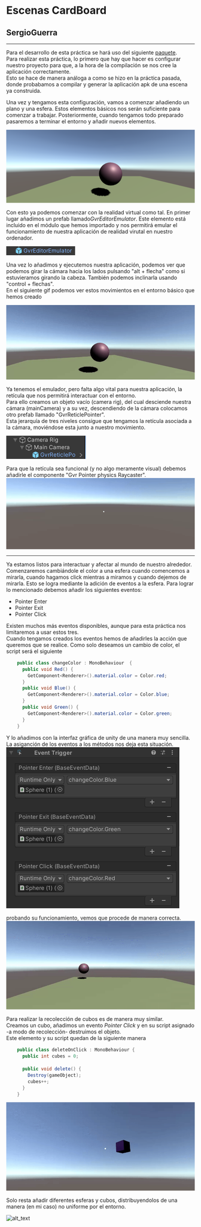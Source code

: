 # Escenas CardBoard
## SergioGuerra
---  
Para el desarrollo de esta práctica se hará uso del siguiente [paquete](https://github.com/googlevr/gvr-unity-sdk/releases).  
Para realizar esta práctica, lo primero que hay que hacer es configurar nuestro proyecto para que, a la hora de la compilación se nos cree la aplicación correctamente.  
Esto se hace de manera análoga a como se hizo en la práctica pasada, donde probabamos a compilar y generar la aplicación apk de una escena ya construida.
  
Una vez y tengamos esta configuración, vamos a comenzar añadiendo un plano y una esfera. Estos elementos básicos nos serán suficiente para comenzar a trabajar. 
Posteriormente, cuando tengamos todo preparado pasaremos a terminar el entorno y añadir nuevos elementos.   

![alt_text](https://github.com/ULL-GII-InterfacesII/EscenasCardBoard-SergioGuerra/blob/main/images%26gifs/Esfera.png)
  
Con esto ya podemos comenzar con la realidad virtual como tal. 
En primer lugar añadimos un prefab llamado*GvrEditorEmulator*. Este elemento está incluido en el módulo que hemos importado y nos permitirá emular el funcionamiento de nuestra aplicación de realidad virutal
en nuestro ordenador.  

![alt_text](https://github.com/ULL-GII-InterfacesII/EscenasCardBoard-SergioGuerra/blob/main/images%26gifs/gvrEditorEmulator.png)

Una vez lo añadimos y ejecutemos nuestra aplicación, podemos ver que podemos girar la cámara hacia los lados pulsando "alt + flecha" como si estuvieramos girando la cabeza. También podemos inclinarla usando "control + flechas".  
En el siguiente gif podemos ver estos movimientos en el entorno básico que hemos creado
  
![alt_text](https://github.com/ULL-GII-InterfacesII/EscenasCardBoard-SergioGuerra/blob/main/images%26gifs/Emulator.gif)


Ya tenemos el emulador, pero falta algo vital para nuestra aplicación, la retícula que nos permitirá interactuar con el entorno.  
Para ello creamos un objeto vacío (camera rig), del cual desciende nuestra cámara (mainCamera) y a su vez, descendiendo de la cámara
colocamos otro prefab llamado "GvrReticlePointer".  
Esta jerarquía de tres niveles consigue que tengamos la retícula asociada a la cámara, moviéndose esta junto a nuestro movimiento.  

![alt_text](https://github.com/ULL-GII-InterfacesII/EscenasCardBoard-SergioGuerra/blob/main/images%26gifs/ReticleHierarchy.png)  

Para que la retícula sea funcional (y no algo meramente visual) debemos añadirle el componente "Gvr Pointer physics Raycaster".  
![alt_text](https://github.com/ULL-GII-InterfacesII/EscenasCardBoard-SergioGuerra/blob/main/images%26gifs/ReticleEmulator.gif)  

---  
Ya estamos listos para interactuar y afectar al mundo de nuestro alrededor.  
Comenzaremos cambiándole el color a una esfera cuando comencemos a mirarla, cuando hagamos click mientras a miramos y cuando dejemos de mirarla. 
Esto se logra mediante la adición de eventos a la esfera. Para lograr lo mencionado debemos añadir los siguientes eventos:

  - Pointer Enter
  - Pointer Exit
  - Pointer Click  
  
Existen muchos más eventos disponibles, aunque para esta práctica nos limitaremos a usar estos tres.  
Cuando tengamos creados los eventos hemos de añadirles la acción que queremos que se realice. Como solo deseamos un cambio de color, el script será el siguiente  
```c#  
    public class changeColor : MonoBehaviour  {
      public void Red() {
        GetComponent<Renderer>().material.color = Color.red;
      }
      public void Blue() {
        GetComponent<Renderer>().material.color = Color.blue;
      }
      public void Green() {
        GetComponent<Renderer>().material.color = Color.green;
      }
    }
```  

Y lo añadimos con la interfaz gráfica de unity de una manera muy sencilla. La asiganción de los eventos a los métodos nos deja esta situación.  
![alt_text](https://github.com/ULL-GII-InterfacesII/EscenasCardBoard-SergioGuerra/blob/main/images%26gifs/Events.png)  

probando su funcionamiento, vemos que procede de manera correcta.  
![alt_text](https://github.com/ULL-GII-InterfacesII/EscenasCardBoard-SergioGuerra/blob/main/images%26gifs/changeColor.gif)  
  
   
Para realizar la recolección de cubos es de manera muy similar.  
Creamos un cubo, añadimos un evento *Pointer Click* y en su script asignado -a modo de recolección- destruimos el objeto.  
Este elemento y su script quedan de la siguiente manera  

```c#
    public class deleteOnClick : MonoBehaviour {
      public int cubes = 0;

      public void delete() {
        Destroy(gameObject);
        cubes++;
      }
    }

```  

![alt_text](https://github.com/ULL-GII-InterfacesII/EscenasCardBoard-SergioGuerra/blob/main/images%26gifs/pickCube.gif)  
  
Solo resta añadir diferentes esferas y cubos, distribuyendolos de una manera (en mi caso) no uniforme por el entorno.  

![alt_text](https://github.com/ULL-GII-InterfacesII/EscenasCardBoard-SergioGuerra/blob/main/images%26gifs/finalResult.gif)
